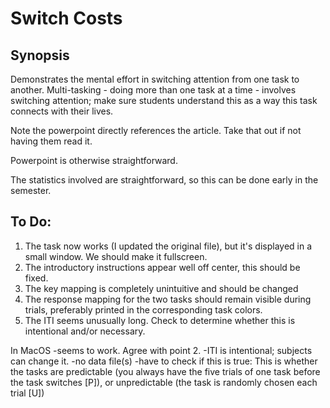 # Switch Costs

## Synopsis
Demonstrates the mental effort in switching attention from one task to another. Multi-tasking - doing more than one task at a time - involves switching attention; make sure students understand this as a way this task connects with their lives.

Note the powerpoint directly references the article. Take that out if not having them read it.

Powerpoint is otherwise straightforward. 

The statistics involved are straightforward, so this can be done early in the semester. 

## To Do:
1. The task now works (I updated the original file), but it's displayed in a 
small window. We should make it fullscreen.
2. The introductory instructions appear well off center, this should be fixed.
3. The key mapping is completely unintuitive and should be changed
4. The response mapping for the two tasks should remain visible during trials,
preferably printed in the corresponding task colors.
5. The ITI seems unusually long. Check to determine whether this is intentional
and/or necessary.

In MacOS
-seems to work.  Agree with point 2. 
-ITI is intentional; subjects can change it.
-no data file(s)
-have to check if this is true:
                    This is whether the tasks are predictable (you always have the five trials of one task before the task    switches [P]), or unpredictable (the task is randomly chosen each trial [U])
